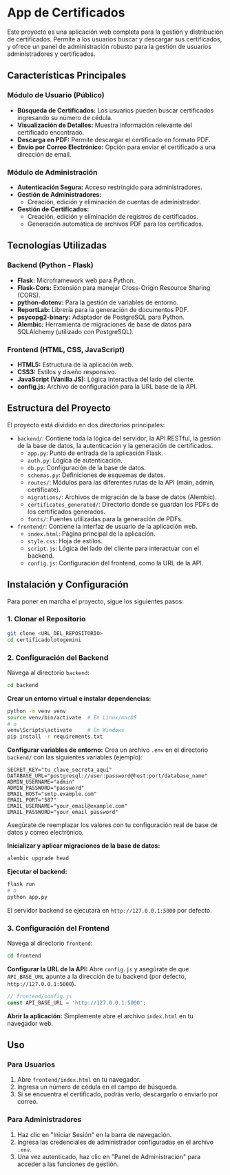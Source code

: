 # App de Certificados

Este proyecto es una aplicación web completa para la gestión y distribución de certificados. Permite a los usuarios buscar y descargar sus certificados, y ofrece un panel de administración robusto para la gestión de usuarios administradores y certificados.

## Características Principales

### Módulo de Usuario (Público)
*   **Búsqueda de Certificados:** Los usuarios pueden buscar certificados ingresando su número de cédula.
*   **Visualización de Detalles:** Muestra información relevante del certificado encontrado.
*   **Descarga en PDF:** Permite descargar el certificado en formato PDF.
*   **Envío por Correo Electrónico:** Opción para enviar el certificado a una dirección de email.

### Módulo de Administración
*   **Autenticación Segura:** Acceso restringido para administradores.
*   **Gestión de Administradores:**
    *   Creación, edición y eliminación de cuentas de administrador.
*   **Gestión de Certificados:**
    *   Creación, edición y eliminación de registros de certificados.
    *   Generación automática de archivos PDF para los certificados.

## Tecnologías Utilizadas

### Backend (Python - Flask)
*   **Flask:** Microframework web para Python.
*   **Flask-Cors:** Extensión para manejar Cross-Origin Resource Sharing (CORS).
*   **python-dotenv:** Para la gestión de variables de entorno.
*   **ReportLab:** Librería para la generación de documentos PDF.
*   **psycopg2-binary:** Adaptador de PostgreSQL para Python.
*   **Alembic:** Herramienta de migraciones de base de datos para SQLAlchemy (utilizado con PostgreSQL).

### Frontend (HTML, CSS, JavaScript)
*   **HTML5:** Estructura de la aplicación web.
*   **CSS3:** Estilos y diseño responsivo.
*   **JavaScript (Vanilla JS):** Lógica interactiva del lado del cliente.
*   **config.js:** Archivo de configuración para la URL base de la API.

## Estructura del Proyecto

El proyecto está dividido en dos directorios principales:

*   `backend/`: Contiene toda la lógica del servidor, la API RESTful, la gestión de la base de datos, la autenticación y la generación de certificados.
    *   `app.py`: Punto de entrada de la aplicación Flask.
    *   `auth.py`: Lógica de autenticación.
    *   `db.py`: Configuración de la base de datos.
    *   `schemas.py`: Definiciones de esquemas de datos.
    *   `routes/`: Módulos para las diferentes rutas de la API (main, admin, certificate).
    *   `migrations/`: Archivos de migración de la base de datos (Alembic).
    *   `certificates_generated/`: Directorio donde se guardan los PDFs de los certificados generados.
    *   `fonts/`: Fuentes utilizadas para la generación de PDFs.
*   `frontend/`: Contiene la interfaz de usuario de la aplicación web.
    *   `index.html`: Página principal de la aplicación.
    *   `style.css`: Hoja de estilos.
    *   `script.js`: Lógica del lado del cliente para interactuar con el backend.
    *   `config.js`: Configuración del frontend, como la URL de la API.

## Instalación y Configuración

Para poner en marcha el proyecto, sigue los siguientes pasos:

### 1. Clonar el Repositorio
```bash
git clone <URL_DEL_REPOSITORIO>
cd certificadolotogemini
```

### 2. Configuración del Backend

Navega al directorio `backend`:
```bash
cd backend
```

**Crear un entorno virtual e instalar dependencias:**
```bash
python -m venv venv
source venv/bin/activate  # En Linux/macOS
# o
venv\Scripts\activate     # En Windows
pip install -r requirements.txt
```

**Configurar variables de entorno:**
Crea un archivo `.env` en el directorio `backend/` con las siguientes variables (ejemplo):
```
SECRET_KEY="tu_clave_secreta_aqui"
DATABASE_URL="postgresql://user:password@host:port/database_name"
ADMIN_USERNAME="admin"
ADMIN_PASSWORD="password"
EMAIL_HOST="smtp.example.com"
EMAIL_PORT="587"
EMAIL_USERNAME="your_email@example.com"
EMAIL_PASSWORD="your_email_password"
```
Asegúrate de reemplazar los valores con tu configuración real de base de datos y correo electrónico.

**Inicializar y aplicar migraciones de la base de datos:**
```bash
alembic upgrade head
```

**Ejecutar el backend:**
```bash
flask run
# o
python app.py
```
El servidor backend se ejecutará en `http://127.0.0.1:5000` por defecto.

### 3. Configuración del Frontend

Navega al directorio `frontend`:
```bash
cd frontend
```

**Configurar la URL de la API:**
Abre `config.js` y asegúrate de que `API_BASE_URL` apunte a la dirección de tu backend (por defecto, `http://127.0.0.1:5000`).
```javascript
// frontend/config.js
const API_BASE_URL = 'http://127.0.0.1:5000';
```

**Abrir la aplicación:**
Simplemente abre el archivo `index.html` en tu navegador web.

## Uso

### Para Usuarios
1.  Abre `frontend/index.html` en tu navegador.
2.  Ingresa un número de cédula en el campo de búsqueda.
3.  Si se encuentra el certificado, podrás verlo, descargarlo o enviarlo por correo.

### Para Administradores
1.  Haz clic en "Iniciar Sesión" en la barra de navegación.
2.  Ingresa las credenciales de administrador configuradas en el archivo `.env`.
3.  Una vez autenticado, haz clic en "Panel de Administración" para acceder a las funciones de gestión.